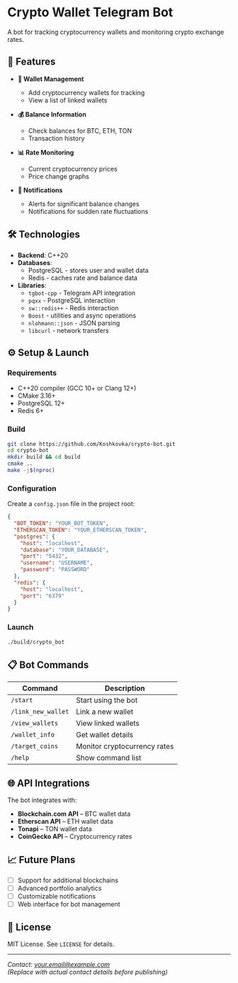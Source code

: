 # Crypto Wallet Telegram Bot  

A bot for tracking cryptocurrency wallets and monitoring crypto exchange rates.  

## 🚀 Features  
- **📌 Wallet Management**  
  - Add cryptocurrency wallets for tracking  
  - View a list of linked wallets  

- **💰 Balance Information**  
  - Check balances for BTC, ETH, TON  
  - Transaction history  

- **📊 Rate Monitoring**  
  - Current cryptocurrency prices  
  - Price change graphs  

- **🔔 Notifications**  
  - Alerts for significant balance changes  
  - Notifications for sudden rate fluctuations  

## 🛠 Technologies  
- **Backend**: C++20  
- **Databases**:  
  - PostgreSQL - stores user and wallet data  
  - Redis - caches rate and balance data  
- **Libraries**:  
  - `tgbot-cpp` - Telegram API integration  
  - `pqxx` - PostgreSQL interaction  
  - `sw::redis++` - Redis interaction  
  - `Boost` - utilities and async operations  
  - `nlohmann::json` - JSON parsing  
  - `libcurl` - network transfers  

## ⚙️ Setup & Launch  

### Requirements  
- C++20 compiler (GCC 10+ or Clang 12+)  
- CMake 3.16+  
- PostgreSQL 12+  
- Redis 6+  

### Build  
```bash  
git clone https://github.com/Koshkovka/crypto-bot.git  
cd crypto-bot  
mkdir build && cd build  
cmake ..  
make -j$(nproc)  
```  

### Configuration  
Create a `config.json` file in the project root:  
```json  
{
  "BOT_TOKEN": "YOUR_BOT_TOKEN",
  "ETHERSCAN_TOKEN": "YOUR_ETHERSCAN_TOKEN",
  "postgres": {
    "host": "localhost",
    "database": "YOUR_DATABASE",
    "port": "5432",
    "username": "USERNAME",
    "password": "PASSWORD"
  },
  "redis": {
    "host": "localhost",
    "port": "6379"
  }
}
```  

### Launch  
```bash  
./build/crypto_bot  
```  

## 📋 Bot Commands  
| Command | Description |  
|---------|-------------|  
| `/start` | Start using the bot |  
| `/link_new_wallet` | Link a new wallet |  
| `/view_wallets` | View linked wallets |  
| `/wallet_info` | Get wallet details |  
| `/target_coins` | Monitor cryptocurrency rates |  
| `/help` | Show command list |  

## 🌐 API Integrations  
The bot integrates with:  
- **Blockchain.com API** – BTC wallet data  
- **Etherscan API** – ETH wallet data  
- **Tonapi** – TON wallet data  
- **CoinGecko API** – Cryptocurrency rates  

## 📈 Future Plans  
- [ ] Support for additional blockchains  
- [ ] Advanced portfolio analytics  
- [ ] Customizable notifications  
- [ ] Web interface for bot management  

## 📜 License  
MIT License. See `LICENSE` for details.  

---  
*Contact: [your.email@example.com](mailto:your.email@example.com)*  
*(Replace with actual contact details before publishing)*
